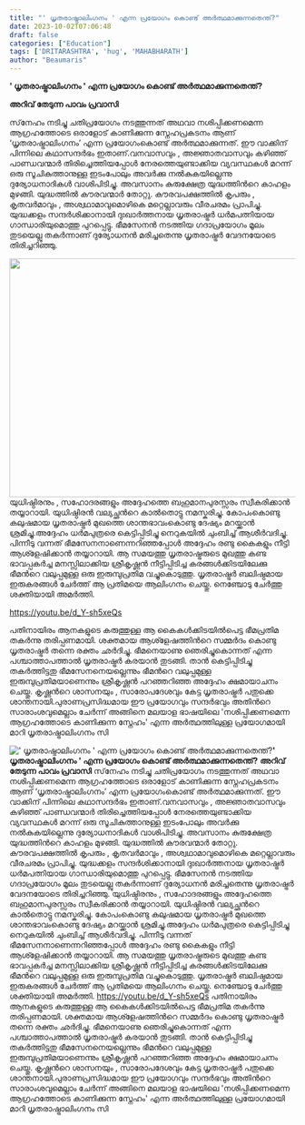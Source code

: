 ```yaml
---
title: "' ധൃതരാഷ്ട്രാലിംഗനം ' എന്ന പ്രയോഗം കൊണ്ട് അർത്ഥമാക്കുന്നതെന്ത്?"
date: 2023-10-02T07:06:48
draft: false
categories: ["Education"]
tags: ['DRITARASHTRA', 'hug', 'MAHABHARATH']
author: "Beaumaris"
---
```


<strong>' ധൃതരാഷ്ട്രാലിംഗനം ' എന്ന പ്രയോഗം കൊണ്ട് അർത്ഥമാക്കുന്നതെന്ത്?</strong>

<strong>അറിവ് തേടുന്ന പാവം പ്രവാസി </strong>

സ്‌നേഹം നടിച്ചു ചതിപ്രയോഗം നടത്തുന്നത് അഥവാ നശിപ്പിക്കണമെന്ന ആഗ്രഹത്തോടെ ഒരാളോട് കാണിക്കുന്ന സ്നേഹപ്രകടനം ആണ് ‘ധൃതരാഷ്ട്രാലിംഗനം’ എന്ന പ്രയോഗംകൊണ്ട് അര്‍ത്ഥമാക്കുന്നത്. ഈ വാക്കിന് പിന്നിലെ കഥാസന്ദർഭം ഇതാണ്.വനവാസവും , അജ്ഞാതവാസവും കഴിഞ്ഞ് പാണ്ഡവന്മാര്‍ തിരിച്ചെത്തിയപ്പോള്‍ നേരത്തെയുണ്ടാക്കിയ വ്യവസ്ഥകള്‍ മറന്ന് ഒരു സൂചികുത്താനുള്ള ഇടംപോലും അവര്‍ക്കു നല്‍കുകയില്ലെന്നു ദുര്യോധനാദികള്‍ വാശിപിടിച്ചു. അവസാനം കുരുക്ഷേത്ര യുദ്ധത്തിന്‍റെ കാഹളം മുഴങ്ങി. യുദ്ധത്തില്‍ കൗരവന്മാര്‍ തോറ്റു. കൗരവപക്ഷത്തില്‍ കൃപരും , കൃതവര്‍മാവും , അശ്വഥാമാവുമൊഴികെ മറ്റെല്ലാവരും വീരചരമം പ്രാപിച്ചു. യുദ്ധക്കളം സന്ദര്‍ശിക്കാനായി ദുഃഖാര്‍ത്തനായ ധൃതരാഷ്ട്രര്‍ ധര്‍മപത്നിയായ ഗാന്ധാരിയുമൊത്തു പുറപ്പെട്ടു. ഭീമസേനന്‍ നടത്തിയ ഗദാപ്രയോഗം മൂലം തുടയെല്ലു തകര്‍ന്നാണ് ദുര്യോധനന്‍ മരിച്ചതെന്നു ധൃതരാഷ്ട്രര്‍ വേദനയോടെ തിരിച്ചറിഞ്ഞു.

<img class="alignnone size-full wp-image-423177" src="https://cdn.boolokam.com/articles/2023/10/bg2.jpg" alt="" width="800" height="420" />യുധിഷ്ഠിരനും , സഹോദരങ്ങളും അദ്ദേഹത്തെ ബഹുമാനപുരസ്സരം സ്വീകരിക്കാന്‍ തയ്യാറായി. യുധിഷ്ഠിരന്‍ വല്യച്ഛന്‍റെ കാല്‍തൊട്ടു നമസ്കരിച്ചു. കോപംകൊണ്ടു കലുഷമായ ധൃതരാഷ്ട്രര്‍ മുഖത്തെ ശാന്തഭാവംകൊണ്ടു ദേഷ്യം മറയ്ക്കാന്‍ ശ്രമിച്ചു.അദ്ദേഹം ധര്‍മപുത്രരെ കെട്ടിപ്പിടിച്ചു നെറുകയില്‍ ചുംബിച്ച് ആശീര്‍വദിച്ചു. പിന്നീടു വന്നത് ഭീമസേനനാണെന്നറിഞ്ഞപ്പോള്‍ അദ്ദേഹം രണ്ടു കൈകളും നീട്ടി ആശ്ളേഷിക്കാന്‍ തയ്യാറായി. ആ സമയത്തു ധൃതരാഷ്ട്രരുടെ മുഖത്തു കണ്ട ഭാവപ്പകര്‍ച്ച മനസ്സിലാക്കിയ ശ്രീകൃഷ്ണന്‍ നീട്ടിപ്പിടിച്ച കരങ്ങള്‍ക്കിടയിലേക്കു ഭീമന്‍റെ വലുപ്പമുള്ള ഒരു ഇരുമ്പുപ്രതിമ വച്ചുകൊടുത്തു. ധൃതരാഷ്ട്രര്‍ ബലിഷ്ഠമായ ഇരുകരങ്ങള്‍ ചേര്‍ത്ത് ആ പ്രതിമയെ ആലിംഗനം ചെയ്തു. നെഞ്ചോടു ചേര്‍ത്തു ശക്തിയായി അമര്‍ത്തി.

https://youtu.be/d_Y-sh5xeQs

പതിനായിരം ആനകളുടെ കരുത്തുള്ള ആ കൈകള്‍ക്കിടയില്‍പെട്ട ഭീമപ്രതിമ തകര്‍ന്നു തരിപ്പണമായി. ശക്തമായ ആശ്ളേഷത്തിന്‍റെ സമ്മര്‍ദം കൊണ്ടു ധൃതരാഷ്ട്രര്‍ തന്നെ രക്തം ഛര്‍ദിച്ചു. ഭീമനെയാണു ഞെരിച്ചുകൊന്നത് എന്ന പശ്ചാത്താപത്താല്‍ ധൃതരാഷ്ട്രര്‍ കരയാന്‍ തുടങ്ങി. താന്‍ കെട്ടിപ്പിടിച്ചു തകര്‍ത്തിട്ടതു ഭീമസേനനെയല്ലെന്നും ഭീമന്‍റെ വലുപ്പമുള്ള ഇരുമ്പുപ്രതിമയാണെന്നും ശ്രീകൃഷ്ണന്‍ പറഞ്ഞറിഞ്ഞ അദ്ദേഹം ക്ഷമായാചനം ചെയ്തു. കൃഷ്ണന്‍റെ ശാസനയും , സാരോപദേശവും കേട്ട ധൃതരാഷ്ട്രര്‍ പതുക്കെ ശാന്തനായി.പുരാണപ്രസിദ്ധമായ ഈ പ്രയോഗവും സന്ദര്‍ഭവും അതിന്‍റെ സാരാംശവുമെല്ലാം ചേർന്ന് അങ്ങിനെ മലയാള ഭാഷയിലെ 'നശിപ്പിക്കണമെന്ന ആഗ്രഹത്തോടെ കാണിക്കുന്ന സ്നേഹം' എന്ന അർത്ഥത്തിലുള്ള പ്രയോഗമായി മാറി ധൃതരാഷ്ട്രാലിംഗനം
സി


![' ധൃതരാഷ്ട്രാലിംഗനം ' എന്ന പ്രയോഗം കൊണ്ട് അർത്ഥമാക്കുന്നതെന്ത്?](https://cdn.boolokam.com/articles/2023/10/bg2.jpg)**' ധൃതരാഷ്ട്രാലിംഗനം ' എന്ന പ്രയോഗം കൊണ്ട് അർത്ഥമാക്കുന്നതെന്ത്?** **അറിവ് തേടുന്ന പാവം പ്രവാസി** സ്‌നേഹം നടിച്ചു ചതിപ്രയോഗം നടത്തുന്നത് അഥവാ നശിപ്പിക്കണമെന്ന ആഗ്രഹത്തോടെ ഒരാളോട് കാണിക്കുന്ന സ്നേഹപ്രകടനം ആണ് ‘ധൃതരാഷ്ട്രാലിംഗനം’ എന്ന പ്രയോഗംകൊണ്ട് അര്‍ത്ഥമാക്കുന്നത്. ഈ വാക്കിന് പിന്നിലെ കഥാസന്ദർഭം ഇതാണ്.വനവാസവും , അജ്ഞാതവാസവും കഴിഞ്ഞ് പാണ്ഡവന്മാര്‍ തിരിച്ചെത്തിയപ്പോള്‍ നേരത്തെയുണ്ടാക്കിയ വ്യവസ്ഥകള്‍ മറന്ന് ഒരു സൂചികുത്താനുള്ള ഇടംപോലും അവര്‍ക്കു നല്‍കുകയില്ലെന്നു ദുര്യോധനാദികള്‍ വാശിപിടിച്ചു. അവസാനം കുരുക്ഷേത്ര യുദ്ധത്തിന്‍റെ കാഹളം മുഴങ്ങി. യുദ്ധത്തില്‍ കൗരവന്മാര്‍ തോറ്റു. കൗരവപക്ഷത്തില്‍ കൃപരും , കൃതവര്‍മാവും , അശ്വഥാമാവുമൊഴികെ മറ്റെല്ലാവരും വീരചരമം പ്രാപിച്ചു. യുദ്ധക്കളം സന്ദര്‍ശിക്കാനായി ദുഃഖാര്‍ത്തനായ ധൃതരാഷ്ട്രര്‍ ധര്‍മപത്നിയായ ഗാന്ധാരിയുമൊത്തു പുറപ്പെട്ടു. ഭീമസേനന്‍ നടത്തിയ ഗദാപ്രയോഗം മൂലം തുടയെല്ലു തകര്‍ന്നാണ് ദുര്യോധനന്‍ മരിച്ചതെന്നു ധൃതരാഷ്ട്രര്‍ വേദനയോടെ തിരിച്ചറിഞ്ഞു. യുധിഷ്ഠിരനും , സഹോദരങ്ങളും അദ്ദേഹത്തെ ബഹുമാനപുരസ്സരം സ്വീകരിക്കാന്‍ തയ്യാറായി. യുധിഷ്ഠിരന്‍ വല്യച്ഛന്‍റെ കാല്‍തൊട്ടു നമസ്കരിച്ചു. കോപംകൊണ്ടു കലുഷമായ ധൃതരാഷ്ട്രര്‍ മുഖത്തെ ശാന്തഭാവംകൊണ്ടു ദേഷ്യം മറയ്ക്കാന്‍ ശ്രമിച്ചു.അദ്ദേഹം ധര്‍മപുത്രരെ കെട്ടിപ്പിടിച്ചു നെറുകയില്‍ ചുംബിച്ച് ആശീര്‍വദിച്ചു. പിന്നീടു വന്നത് ഭീമസേനനാണെന്നറിഞ്ഞപ്പോള്‍ അദ്ദേഹം രണ്ടു കൈകളും നീട്ടി ആശ്ളേഷിക്കാന്‍ തയ്യാറായി. ആ സമയത്തു ധൃതരാഷ്ട്രരുടെ മുഖത്തു കണ്ട ഭാവപ്പകര്‍ച്ച മനസ്സിലാക്കിയ ശ്രീകൃഷ്ണന്‍ നീട്ടിപ്പിടിച്ച കരങ്ങള്‍ക്കിടയിലേക്കു ഭീമന്‍റെ വലുപ്പമുള്ള ഒരു ഇരുമ്പുപ്രതിമ വച്ചുകൊടുത്തു. ധൃതരാഷ്ട്രര്‍ ബലിഷ്ഠമായ ഇരുകരങ്ങള്‍ ചേര്‍ത്ത് ആ പ്രതിമയെ ആലിംഗനം ചെയ്തു. നെഞ്ചോടു ചേര്‍ത്തു ശക്തിയായി അമര്‍ത്തി. https://youtu.be/d_Y-sh5xeQs പതിനായിരം ആനകളുടെ കരുത്തുള്ള ആ കൈകള്‍ക്കിടയില്‍പെട്ട ഭീമപ്രതിമ തകര്‍ന്നു തരിപ്പണമായി. ശക്തമായ ആശ്ളേഷത്തിന്‍റെ സമ്മര്‍ദം കൊണ്ടു ധൃതരാഷ്ട്രര്‍ തന്നെ രക്തം ഛര്‍ദിച്ചു. ഭീമനെയാണു ഞെരിച്ചുകൊന്നത് എന്ന പശ്ചാത്താപത്താല്‍ ധൃതരാഷ്ട്രര്‍ കരയാന്‍ തുടങ്ങി. താന്‍ കെട്ടിപ്പിടിച്ചു തകര്‍ത്തിട്ടതു ഭീമസേനനെയല്ലെന്നും ഭീമന്‍റെ വലുപ്പമുള്ള ഇരുമ്പുപ്രതിമയാണെന്നും ശ്രീകൃഷ്ണന്‍ പറഞ്ഞറിഞ്ഞ അദ്ദേഹം ക്ഷമായാചനം ചെയ്തു. കൃഷ്ണന്‍റെ ശാസനയും , സാരോപദേശവും കേട്ട ധൃതരാഷ്ട്രര്‍ പതുക്കെ ശാന്തനായി.പുരാണപ്രസിദ്ധമായ ഈ പ്രയോഗവും സന്ദര്‍ഭവും അതിന്‍റെ സാരാംശവുമെല്ലാം ചേർന്ന് അങ്ങിനെ മലയാള ഭാഷയിലെ 'നശിപ്പിക്കണമെന്ന ആഗ്രഹത്തോടെ കാണിക്കുന്ന സ്നേഹം' എന്ന അർത്ഥത്തിലുള്ള പ്രയോഗമായി മാറി ധൃതരാഷ്ട്രാലിംഗനം സി
